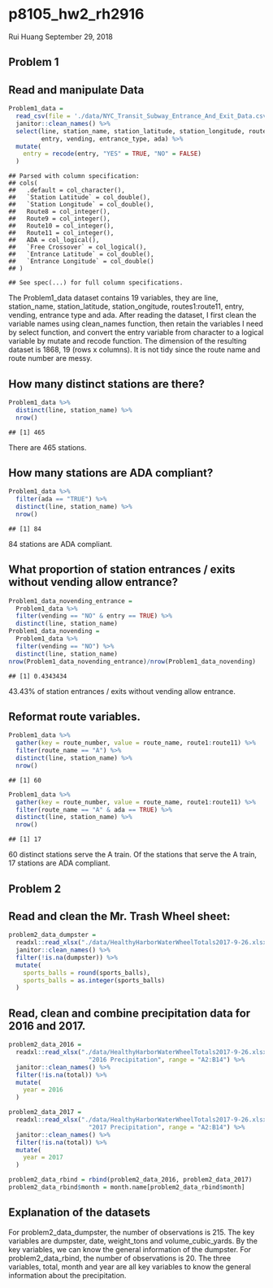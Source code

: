 p8105\_hw2\_rh2916
================
Rui Huang
September 29, 2018

## Problem 1

## Read and manipulate Data

``` r
Problem1_data =
  read_csv(file = './data/NYC_Transit_Subway_Entrance_And_Exit_Data.csv') %>%
  janitor::clean_names() %>%
  select(line, station_name, station_latitude, station_longitude, route1: route11, 
         entry, vending, entrance_type, ada) %>%
  mutate(
    entry = recode(entry, "YES" = TRUE, "NO" = FALSE)
  )
```

    ## Parsed with column specification:
    ## cols(
    ##   .default = col_character(),
    ##   `Station Latitude` = col_double(),
    ##   `Station Longitude` = col_double(),
    ##   Route8 = col_integer(),
    ##   Route9 = col_integer(),
    ##   Route10 = col_integer(),
    ##   Route11 = col_integer(),
    ##   ADA = col_logical(),
    ##   `Free Crossover` = col_logical(),
    ##   `Entrance Latitude` = col_double(),
    ##   `Entrance Longitude` = col_double()
    ## )

    ## See spec(...) for full column specifications.

The Problem1\_data dataset contains 19 variables, they are line,
station\_name, station\_latitude, station\_ongitude, routes1:route11,
entry, vending, entrance type and ada. After reading the dataset, I
first clean the variable names using clean\_names function, then retain
the variables I need by select function, and convert the entry variable
from character to a logical variable by mutate and recode function. The
dimension of the resulting dataset is 1868, 19 (rows x columns). It is
not tidy since the route name and route number are messy.

## How many distinct stations are there?

``` r
Problem1_data %>% 
  distinct(line, station_name) %>% 
  nrow()
```

    ## [1] 465

There are 465 stations.

## How many stations are ADA compliant?

``` r
Problem1_data %>% 
  filter(ada == "TRUE") %>%
  distinct(line, station_name) %>% 
  nrow()
```

    ## [1] 84

84 stations are ADA
compliant.

## What proportion of station entrances / exits without vending allow entrance?

``` r
Problem1_data_novending_entrance =
  Problem1_data %>% 
  filter(vending == "NO" & entry == TRUE) %>%
  distinct(line, station_name)
Problem1_data_novending = 
  Problem1_data %>%
  filter(vending == "NO") %>%
  distinct(line, station_name) 
nrow(Problem1_data_novending_entrance)/nrow(Problem1_data_novending)
```

    ## [1] 0.4343434

43.43% of station entrances / exits without vending allow entrance.

## Reformat route variables.

``` r
Problem1_data %>%
  gather(key = route_number, value = route_name, route1:route11) %>%
  filter(route_name == "A") %>%
  distinct(line, station_name) %>%
  nrow()
```

    ## [1] 60

``` r
Problem1_data %>%
  gather(key = route_number, value = route_name, route1:route11) %>%
  filter(route_name == "A" & ada == TRUE) %>%
  distinct(line, station_name) %>%
  nrow()
```

    ## [1] 17

60 distinct stations serve the A train. Of the stations that serve the A
train, 17 stations are ADA compliant.

## Problem 2

## Read and clean the Mr. Trash Wheel sheet:

``` r
problem2_data_dumpster = 
  readxl::read_xlsx("./data/HealthyHarborWaterWheelTotals2017-9-26.xlsx", sheet = "Mr. Trash Wheel", range = "A2:N258") %>%
  janitor::clean_names() %>%
  filter(!is.na(dumpster)) %>%
  mutate(
    sports_balls = round(sports_balls),
    sports_balls = as.integer(sports_balls)
  )
```

## Read, clean and combine precipitation data for 2016 and 2017.

``` r
problem2_data_2016 = 
  readxl::read_xlsx("./data/HealthyHarborWaterWheelTotals2017-9-26.xlsx", sheet = 
                      "2016 Precipitation", range = "A2:B14") %>%
  janitor::clean_names() %>%
  filter(!is.na(total)) %>%
  mutate(
    year = 2016
  )
```

``` r
problem2_data_2017 = 
  readxl::read_xlsx("./data/HealthyHarborWaterWheelTotals2017-9-26.xlsx", sheet = 
                      "2017 Precipitation", range = "A2:B14") %>%
  janitor::clean_names() %>%
  filter(!is.na(total)) %>%
  mutate(
    year = 2017
  )
```

``` r
problem2_data_rbind = rbind(problem2_data_2016, problem2_data_2017) 
problem2_data_rbind$month = month.name[problem2_data_rbind$month]
```

## Explanation of the datasets

For problem2\_data\_dumpster, the number of observations is 215. The key
variables are dumpster, date, weight\_tons and volume\_cubic\_yards. By
the key variables, we can know the general information of the dumpster.
For problem2\_data\_rbind, the number of observations is 20. The three
variables, total, month and year are all key variables to know the
general information about the precipitation.
